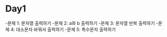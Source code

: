 ﻿# Day1
 -문제 1: 문자열 출력하기
 -문제 2: a와 b 출력하기
 -문제 3: 문자열 반복 출력하기
 -문제 4: 대소문자 바꿔서 출력하기
 -문제 5: 특수문자 출력하기
